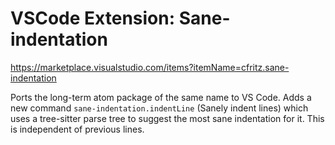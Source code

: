 # VSCode Extension: Sane-indentation

https://marketplace.visualstudio.com/items?itemName=cfritz.sane-indentation

Ports the long-term atom package of the same name to VS Code. Adds a new command `sane-indentation.indentLine` (Sanely indent lines) which uses a tree-sitter parse tree to suggest the most sane indentation for it. This is independent of previous lines.

